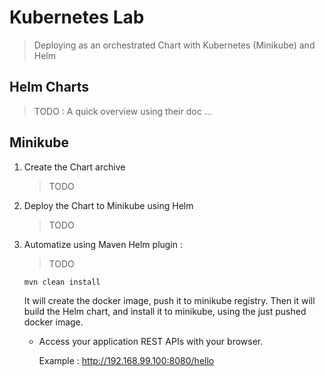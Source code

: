 # Kubernetes Lab

> Deploying as an orchestrated Chart with Kubernetes (Minikube) and Helm
## Helm Charts
> TODO : A quick overview using their doc ...

## Minikube

1. Create the Chart archive

    > TODO

1. Deploy the Chart to Minikube using Helm

    > TODO

1. Automatize using Maven Helm plugin :

    > TODO

    ```shell
    mvn clean install
    ```
    It will create the docker image, push it to minikube registry. Then it will build the Helm chart, and install it to minikube, using the just pushed docker image.
    
    * Access your application REST APIs with your browser.
    
        Example : <http://192.168.99.100:8080/hello>
